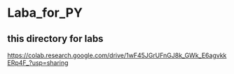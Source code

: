 # Laba_for_PY
## this directory for labs

https://colab.research.google.com/drive/1wF45JGrUFnGJ8k_GWk_E6agvkkERp4F_?usp=sharing
